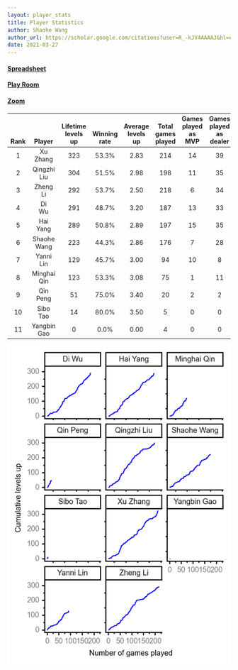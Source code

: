 ```yaml
---
layout: player_stats
title: Player Statistics
author: Shaohe Wang
author_url: https://scholar.google.com/citations?user=R_-kJV4AAAAJ&hl=en
date: 2021-03-27
---
```


#### [Spreadsheet](https://docs.google.com/spreadsheets/d/1So3PBr9gV3I0LzApZOgJlQew2QjM1wAiWhR50rAnHRg/edit#gid=2137801449)
#### [Play Room](https://playingcards.io/a3775q)
#### [Zoom](https://ucsf.zoom.us/j/91360570376?pwd=SmN6aFNPY3UzdEp3M0tmQ1ViUkdQUT09)

<div class="table-wrapper" markdown="block">

| <br><br><br>Rank | <br><br><br>Player | <br> Lifetime <br> levels <br> up | <br><br> Winning <br> rate | <br> Average <br> levels <br> up | <br> Total <br> games <br> played | Games <br> played <br> as <br> MVP | Games <br> played <br> as <br> dealer | N_games <br> short <br> staffed <br> as dealer | Winning <br> rate <br> as <br> dealer |
|:---:|:---:|:---:|:---:|:---:|:---:|:---:|:---:|:---:|:---:|
| 1 | Xu <br> Zhang | 323 | 53.3% | 2.83 | 214 | 14 | 39 | 1 | 51.3% |
| 2 | Qingzhi <br> Liu | 304 | 51.5% | 2.98 | 198 | 11 | 35 | 4 | 45.7% |
| 3 | Zheng <br> Li | 292 | 53.7% | 2.50 | 218 | 6 | 34 | 1 | 58.8% |
| 4 | Di <br> Wu | 291 | 48.7% | 3.20 | 187 | 13 | 33 | 0 | 42.4% |
| 5 | Hai <br> Yang | 289 | 50.8% | 2.89 | 197 | 15 | 35 | 1 | 51.4% |
| 6 | Shaohe <br> Wang | 223 | 44.3% | 2.86 | 176 | 7 | 28 | 2 | 42.9% |
| 7 | Yanni <br> Lin | 129 | 45.7% | 3.00 | 94 | 10 | 8 | 2 | 37.5% |
| 8 | Minghai <br> Qin | 123 | 53.3% | 3.08 | 75 | 1 | 11 | 1 | 72.7% |
| 9 | Qin <br> Peng | 51 | 75.0% | 3.40 | 20 | 2 | 2 | 0 | 100.0% |
| 10 | Sibo <br> Tao | 14 | 80.0% | 3.50 | 5 | 0 | 0 | 0 | 0.0% |
| 11 | Yangbin <br> Gao | 0 | 0.0% | 0.00 | 4 | 0 | 0 | 0 | 0.0% |

</div>

<img src="/assets/images/player_history_plot.png" alt="Plot of player level history" />
